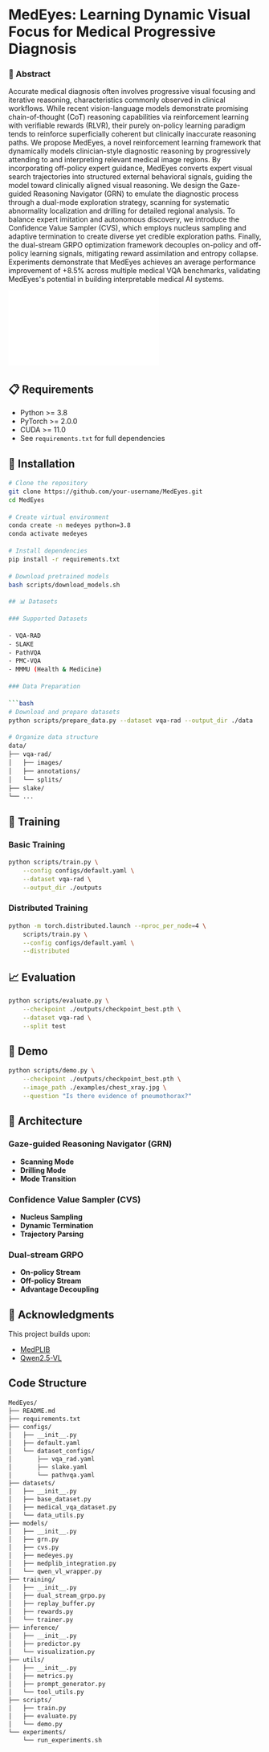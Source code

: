# MedEyes: Learning Dynamic Visual Focus for Medical Progressive Diagnosis

###  🌟 Abstract
Accurate medical diagnosis often involves progressive visual focusing and iterative reasoning, characteristics commonly observed in clinical workflows. While recent vision-language models demonstrate promising chain-of-thought (CoT) reasoning capabilities via reinforcement learning with verifiable rewards (RLVR), their purely on-policy learning paradigm tends to reinforce superficially coherent but clinically inaccurate reasoning paths. We propose MedEyes, a novel reinforcement learning framework that dynamically models clinician-style diagnostic reasoning by progressively attending to and interpreting relevant medical image regions. By incorporating off-policy expert guidance, MedEyes converts expert visual search trajectories into structured external behavioral signals, guiding the model toward clinically aligned visual reasoning. We design the Gaze-guided Reasoning Navigator (GRN) to emulate the diagnostic process through a dual-mode exploration strategy, scanning for systematic abnormality localization and drilling for detailed regional analysis. To balance expert imitation and autonomous discovery, we introduce the Confidence Value Sampler (CVS), which employs nucleus sampling and adaptive termination to create diverse yet credible exploration paths. Finally, the dual-stream GRPO optimization framework decouples on-policy and off-policy learning signals, mitigating reward assimilation and entropy collapse. Experiments demonstrate that MedEyes achieves an average performance improvement of +8.5\% across multiple medical VQA benchmarks, validating MedEyes's potential in building interpretable medical AI systems.

![PDF预览](Figure/medeyes.pdf)
## 📋 Requirements

- Python >= 3.8
- PyTorch >= 2.0.0
- CUDA >= 11.0
- See `requirements.txt` for full dependencies

## 🚀 Installation

```bash
# Clone the repository
git clone https://github.com/your-username/MedEyes.git
cd MedEyes

# Create virtual environment
conda create -n medeyes python=3.8
conda activate medeyes

# Install dependencies
pip install -r requirements.txt

# Download pretrained models
bash scripts/download_models.sh

## 📊 Datasets

### Supported Datasets

- VQA-RAD
- SLAKE
- PathVQA
- PMC-VQA
- MMMU (Health & Medicine)

### Data Preparation

```bash
# Download and prepare datasets
python scripts/prepare_data.py --dataset vqa-rad --output_dir ./data

# Organize data structure
data/
├── vqa-rad/
│   ├── images/
│   ├── annotations/
│   └── splits/
├── slake/
└── ...
```

## 🔧 Training

### Basic Training

```bash
python scripts/train.py \
    --config configs/default.yaml \
    --dataset vqa-rad \
    --output_dir ./outputs
```

### Distributed Training

```bash
python -m torch.distributed.launch --nproc_per_node=4 \
    scripts/train.py \
    --config configs/default.yaml \
    --distributed
```

## 📈 Evaluation

```bash
python scripts/evaluate.py \
    --checkpoint ./outputs/checkpoint_best.pth \
    --dataset vqa-rad \
    --split test
```

## 🎯 Demo

```bash
python scripts/demo.py \
    --checkpoint ./outputs/checkpoint_best.pth \
    --image_path ./examples/chest_xray.jpg \
    --question "Is there evidence of pneumothorax?"
```

## 📖 Architecture

### Gaze-guided Reasoning Navigator (GRN)

- **Scanning Mode**
- **Drilling Mode**
- **Mode Transition**

### Confidence Value Sampler (CVS)

- **Nucleus Sampling**
- **Dynamic Termination**
- **Trajectory Parsing**

### Dual-stream GRPO

- **On-policy Stream**
- **Off-policy Stream**
- **Advantage Decoupling**

[//]: # (## 📝 Citation)

[//]: # ()
[//]: # (```bibtex)

[//]: # (@article{medeyes2025,)

[//]: # (  title={MedEyes: Learning Dynamic Visual Focus for Medical Progressive Diagnosis},)

[//]: # (  author={Anonymous},)

[//]: # (  journal={arXiv preprint arXiv:2025.xxxxx},)

[//]: # (  year={2025})

[//]: # (})

[//]: # (```)

## 🤝 Acknowledgments

This project builds upon:

- [MedPLIB](https://github.com/ShawnHuang497/MedPLIB)
- [Qwen2.5-VL](https://github.com/QwenLM/Qwen-VL)
## Code Structure

```
MedEyes/
├── README.md
├── requirements.txt
├── configs/
│   ├── __init__.py
│   ├── default.yaml
│   └── dataset_configs/
│       ├── vqa_rad.yaml
│       ├── slake.yaml
│       └── pathvqa.yaml
├── datasets/
│   ├── __init__.py
│   ├── base_dataset.py
│   ├── medical_vqa_dataset.py
│   └── data_utils.py
├── models/
│   ├── __init__.py
│   ├── grn.py                   
│   ├── cvs.py                   
│   ├── medeyes.py               
│   ├── medplib_integration.py   
│   └── qwen_vl_wrapper.py      
├── training/
│   ├── __init__.py
│   ├── dual_stream_grpo.py      
│   ├── replay_buffer.py        
│   ├── rewards.py              
│   └── trainer.py               
├── inference/
│   ├── __init__.py
│   ├── predictor.py
│   └── visualization.py
├── utils/
│   ├── __init__.py
│   ├── metrics.py
│   ├── prompt_generator.py
│   └── tool_utils.py
├── scripts/
│   ├── train.py
│   ├── evaluate.py
│   └── demo.py
└── experiments/
    └── run_experiments.sh
```

## 
